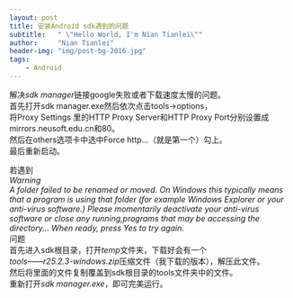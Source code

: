 ```yaml
---
layout: post
title: 安装Android sdk遇到的问题
subtitle:   " \"Hello World, I'm Nian Tianlei\""
author:     "Nian Tianlei"
header-img: "img/post-bg-2016.jpg"
tags:
    - Android
---
```


    

解决*sdk manager*链接google失败或者下载速度太慢的问题。    
首先打开sdk manager.exe然后依次点击tools->options，    
将Proxy Settings 里的HTTP Proxy Server和HTTP Proxy Port分别设置成     
mirrors.neusoft.edu.cn和80。  
然后在others选项卡中选中Force http…（就是第一个）勾上。    
最后重新启动。    


若遇到  
*Warning  
A folder failed to be renamed or moved. On Windows this typically means that a program is using that folder (for example Windows Explorer or your anti-virus software.)
Please momentarily deactivate your anti-virus software or close any running,programs that may be accessing the directory... When ready, press Yes to try again.*    
问题    
首先进入sdk根目录，打开*temp*文件夹，下载好会有一个    
*tools——r25.2.3-windows.zip*压缩文件（我下载的版本），解压此文件。  
然后将里面的文件复制覆盖到sdk根目录的tools文件夹中的文件。  
重新打开*sdk manager.exe*，即可完美运行。  

<p id = "build"></p>